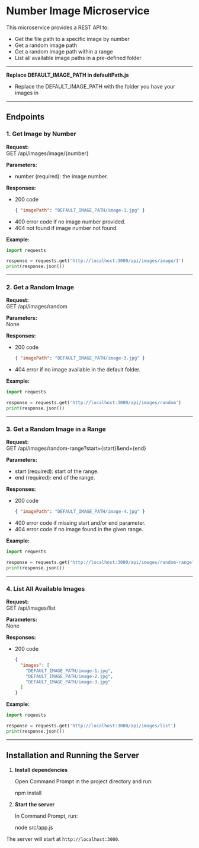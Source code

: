 # Number Image Microservice

This microservice provides a REST API to:
- Get the file path to a specific image by number
- Get a random image path
- Get a random image path within a range
- List all available image paths in a pre-defined folder

---

**Replace DEFAULT_IMAGE_PATH in defaultPath.js**

- Replace the DEFAULT_IMAGE_PATH with the folder you have your images in

---

## Endpoints


### 1. Get Image by Number

**Request:**  
GET /api/images/image/{number}  

**Parameters:**  
- number (required): the image number.

**Responses:**
- 200 code  
  ```json
  { "imagePath": "DEFAULT_IMAGE_PATH/image-1.jpg" }
  ```
- 400 error code if no image number provided.
- 404 not found if image number not found.

**Example:**
```python
import requests

response = requests.get('http://localhost:3000/api/images/image/1')
print(response.json())
```

---

### 2. Get a Random Image

**Request:**  
GET /api/images/random

**Parameters:**  
None

**Responses:**
- 200 code 
  ```json
  { "imagePath": "DEFAULT_IMAGE_PATH/image-3.jpg" }
  ```
- 404 error if no image available in the default folder.

**Example:**
```python
import requests

response = requests.get('http://localhost:3000/api/images/random')
print(response.json())
```

---

### 3. Get a Random Image in a Range

**Request:**  
GET /api/images/random-range?start={start}&end={end}

**Parameters:**  
- start (required): start of the range.
- end (required): end of the range.

**Responses:**
- 200 code  
  ```json
  { "imagePath": "DEFAULT_IMAGE_PATH/image-4.jpg" }
  ```
- 400 error code if missing start and/or end parameter.
- 404 error code if no image found in the given range.

**Example:**
```python
import requests

response = requests.get('http://localhost:3000/api/images/random-range?start=2&end=5')
print(response.json())
```

---

### 4. List All Available Images

**Request:**  
GET /api/images/list

**Parameters:**  
None

**Responses:**
- 200 code  
  ```json
  {
    "images": [
      "DEFAULT_IMAGE_PATH/image-1.jpg",
      "DEFAULT_IMAGE_PATH/image-2.jpg",
      "DEFAULT_IMAGE_PATH/image-3.jpg"
    ]
  }
  ```

**Example:**
```python
import requests

response = requests.get('http://localhost:3000/api/images/list')
print(response.json())
```

---

## Installation and Running the Server

1. **Install dependencies**  

   Open Command Prompt in the project directory and run:

   npm install


2. **Start the server**  

   In Command Prompt, run:

   node src/app.js

The server will start at `http://localhost:3000`.
